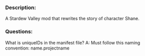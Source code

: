 ### Description:
A Stardew Valley mod that rewrites the story of character Shane.

### Questions:
What is uniqueIDs in the manifest file? A: Must follow this naming convention: name.projectname
